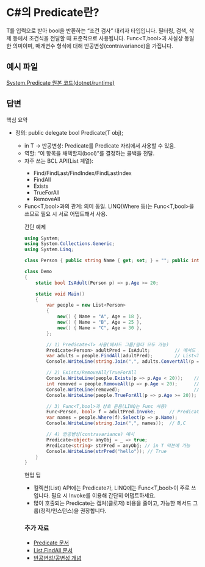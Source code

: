 # C#의 Predicate<T>란?
T를 입력으로 받아 bool을 반환하는 “조건 검사” 대리자 타입입니다. 필터링, 검색, 삭제 등에서 조건식을 전달할 때 표준적으로 사용됩니다. Func<T,bool>과 사실상 동일한 의미이며, 매개변수 형식에 대해 반공변성(contravariance)을 가집니다.

## 예시 파일
[System.Predicate<T> 원본 코드(dotnet/runtime)](https://github.com/dotnet/runtime/blob/main/src/libraries/System.Private.CoreLib/src/System/Predicate.cs)

## 답변
핵심 요약
- 정의: public delegate bool Predicate<in T>(T obj);
  - in T → 반공변성: Predicate<object>를 Predicate<string> 자리에서 사용할 수 있음.
- 역할: “이 항목을 채택할지(bool)”를 결정하는 콜백을 전달.
- 자주 쓰는 BCL API(List<T> 계열):
  - Find/FindLast/FindIndex/FindLastIndex
  - FindAll
  - Exists
  - TrueForAll
  - RemoveAll
- Func<T,bool>과의 관계: 의미 동일. LINQ(Where 등)는 Func<T,bool>을 쓰므로 필요 시 서로 어댑트해서 사용.

간단 예제
````csharp
using System;
using System.Collections.Generic;
using System.Linq;

class Person { public string Name { get; set; } = ""; public int Age { get; set; } }

class Demo
{
    static bool IsAdult(Person p) => p.Age >= 20;

    static void Main()
    {
        var people = new List<Person>
        {
            new() { Name = "A", Age = 18 },
            new() { Name = "B", Age = 25 },
            new() { Name = "C", Age = 30 },
        };

        // 1) Predicate<T> 사용(메서드 그룹/람다 모두 가능)
        Predicate<Person> adultPred = IsAdult;         // 메서드 그룹
        var adults = people.FindAll(adultPred);        // List<T>.FindAll(Predicate<T>)
        Console.WriteLine(string.Join(",", adults.ConvertAll(p => p.Name))); // B,C

        // 2) Exists/RemoveAll/TrueForAll
        Console.WriteLine(people.Exists(p => p.Age < 20));    // True
        int removed = people.RemoveAll(p => p.Age < 20);      // 조건에 맞는 항목 삭제
        Console.WriteLine(removed);                           // 1
        Console.WriteLine(people.TrueForAll(p => p.Age >= 20)); // True

        // 3) Func<T,bool>과 상호 운용(LINQ는 Func 사용)
        Func<Person, bool> f = adultPred.Invoke;     // Predicate → Func 어댑트
        var names = people.Where(f).Select(p => p.Name);
        Console.WriteLine(string.Join(",", names));  // B,C

        // 4) 반공변성(contravariance) 예시
        Predicate<object> anyObj = _ => true;
        Predicate<string> strPred = anyObj; // in T 덕분에 가능
        Console.WriteLine(strPred("hello")); // True
    }
}
````

현업 팁
- 컬렉션(List<T>) API에는 Predicate<T>가, LINQ에는 Func<T,bool>이 주로 쓰입니다. 필요 시 Invoke를 이용해 간단히 어댑트하세요.
- 많이 호출되는 Predicate는 캡처(클로저) 비용을 줄이고, 가능한 메서드 그룹(정적/인스턴스)을 권장합니다.

### 추가 자료
- [Predicate<T> 문서](https://learn.microsoft.com/dotnet/api/system.predicate-1)
- [List<T>.FindAll 문서](https://learn.microsoft.com/dotnet/api/system.collections.generic.list-1.findall)
- [반공변성/공변성 개념](https://learn.microsoft.com/dotnet/csharp/programming-guide/concepts/covariance-contravariance/)